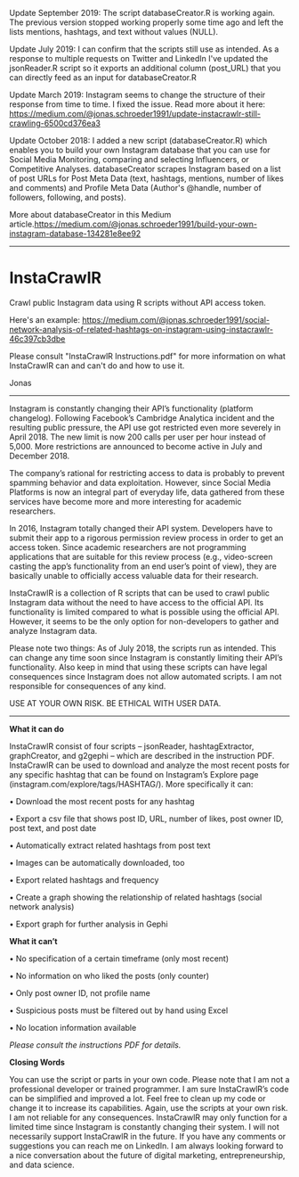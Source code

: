 Update September 2019:
The script databaseCreator.R is working again. The previous version stopped working properly some time ago and left the lists mentions, hashtags, and text without values (NULL).

Update July 2019:
I can confirm that the scripts still use as intended. As a response to multiple requests on Twitter and LinkedIn I've updated the jsonReader.R script so it exports an additional column (post_URL) that you can directly feed as an input for databaseCreator.R

Update March 2019:
Instagram seems to change the structure of their response from time to time. I fixed the issue. Read more about it here: https://medium.com/@jonas.schroeder1991/update-instacrawlr-still-crawling-6500cd376ea3

Update October 2018: 
I added a new script (databaseCreator.R) which enables you to build your own Instagram database that you can use for Social Media Monitoring, comparing and selecting Influencers, or Competitive Analyses. databaseCreator scrapes Instagram based on a list of post URLs for Post Meta Data (text, hashtags, mentions, number of likes and comments) and Profile Meta Data (Author's @handle, number of followers, following, and posts). 

More about databaseCreator in this Medium article.https://medium.com/@jonas.schroeder1991/build-your-own-instagram-database-134281e8ee92

-----------

# InstaCrawlR
Crawl public Instagram data using R scripts without API access token.

Here's an example:
https://medium.com/@jonas.schroeder1991/social-network-analysis-of-related-hashtags-on-instagram-using-instacrawlr-46c397cb3dbe

Please consult "InstaCrawlR Instructions.pdf" for more information on what InstaCrawlR can and can't do and how to use it.

Jonas

---------

Instagram is constantly changing their API’s functionality (platform changelog). Following Facebook’s Cambridge Analytica incident and the resulting public pressure, the API use got restricted even more severely in April 2018. The new limit is now 200 calls per user per hour instead of 5,000. More restrictions are announced to become active in July and December 2018.

The company’s rational for restricting access to data is probably to prevent spamming behavior and data exploitation. However, since Social Media Platforms is now an integral part of everyday life, data gathered from these services have become more and more interesting for academic researchers.

In 2016, Instagram totally changed their API system. Developers have to submit their app to a rigorous permission review process in order to get an access token. Since academic researchers are not programming applications that are suitable for this review process (e.g., video-screen casting the app’s functionality from an end user’s point of view), they are basically unable to officially access valuable data for their research.

InstaCrawlR is a collection of R scripts that can be used to crawl public Instagram data without the need to have access to the official API. Its functionality is limited compared to what is possible using the official API. However, it seems to be the only option for non-developers to gather and analyze Instagram data.

Please note two things: As of July 2018, the scripts run as intended. This can change any time soon since Instagram is constantly limiting their API’s functionality. Also keep in mind that using these scripts can have legal consequences since Instagram does not allow automated scripts. I am not responsible for consequences of any kind.

USE AT YOUR OWN RISK. BE ETHICAL WITH USER DATA.

------------
    
**What it can do**


InstaCrawlR consist of four scripts – jsonReader, hashtagExtractor, graphCreator, and g2gephi – which are described in the instruction PDF. InstaCrawlR can be used to download and analyze the most recent posts for any specific hashtag that can be found on Instagram’s Explore page (instagram.com/explore/tags/HASHTAG/). More specifically it can:

• Download the most recent posts for any hashtag

• Export a csv file that shows post ID, URL, number of likes, post owner ID, post text,
and post date

• Automatically extract related hashtags from post text

• Images can be automatically downloaded, too

• Export related hashtags and frequency

• Create a graph showing the relationship of related hashtags (social network analysis)

• Export graph for further analysis in Gephi



**What it can’t**

• No specification of a certain timeframe (only most recent)

• No information on who liked the posts (only counter)

• Only post owner ID, not profile name

• Suspicious posts must be filtered out by hand using Excel

• No location information available

_Please consult the instructions PDF for details._

    
**Closing Words**

You can use the script or parts in your own code. Please note that I am not a professional developer or trained programmer. I am sure InstaCrawlR’s code can be simplified and improved a lot. Feel free to clean up my code or change it to increase its capabilities.
Again, use the scripts at your own risk. I am not reliable for any consequences. InstaCrawlR may only function for a limited time since Instagram is constantly changing their system. I will not necessarily support InstaCrawlR in the future.
If you have any comments or suggestions you can reach me on LinkedIn. I am always looking forward to a nice conversation about the future of digital marketing, entrepreneurship, and data science.

 
